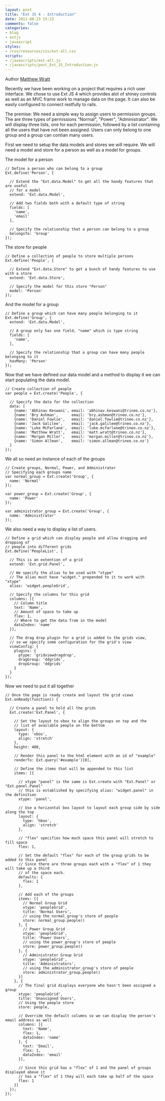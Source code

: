 ```yaml
---
layout: post
title: "Ext JS 4 - Introduction"
date: 2011-08-23 15:23
comments: false
categories: 
- blog
- extjs
- javascript
styles:
- /css/resources/css/ext-all.css
scripts: 
- /javascripts/ext-all.js
- /javascripts/post_Ext_JS_Introduction.js
---
```


Author [Matthew Wratt]

Recently we have been working on a project that requires a rich user interface.
We chose to use Ext JS 4 which provides alot of shiney controls as well as an MVC frame work to manage data on the page.
It can also be easily configured to connect restfully to rails.  

The premise: We need a simple way to assign users to permission groups.
The are three types of permissions "Normal", "Power", "Administrator".
We will display three lists, one for each permission, followed by a list containing all the users that have not been assigned.
Users can only belong to one group and a group can contian many users.

First we need to setup the data models and stores we will require.
We will need a model and store for a person as well as a model for groups.

The model for a person

    // Define a person who can belong to a group
    Ext.define('Person', {

      // Extend the "Ext.data.Model" to get all the handy features that are useful 
      // for a model
      extend: 'Ext.data.Model',

      // Add two fields both with a default type of string
      fields: [
        'name', 
        'email'
      ],

      // Specify the relationship that a person can belong to a group
      belongsTo: 'Group'
    });

The store for people

    // Define a collection of people to store multiple persons
    Ext.define('People', {

      // Extend "Ext.data.Store" to get a bunch of handy features to use with a store
      extend: 'Ext.data.Store',

      // Specify the model for this store "Person"
      model: 'Person'
    });

And the model for a group

    // Define a group which can have many people belonging to it
    Ext.define('Group', {
      extend: 'Ext.data.Model',

      // A group only has one field, "name" which is type string
      fields: [
        'name', 
      ],

      // Specify the relationship that a group can have many people belonging to it
      hasMany: 'Person'
    });

Now that we have defined our data model and a method to display it we can start populating the data model.

    // Create collection of people
    var people = Ext.create('People', {

      // Specify the data for the collection
      data: [
        {name: 'Abhinav Keswani', email: 'abhinav.keswani@trineo.co.nz'},
        {name: 'Bry Ashman',      email: 'bry.ashman@trineo.co.nz'},
        {name: 'Daniel Fowlie',   email: 'daniel.fowlie@trineo.co.nz'},
        {name: 'Jack Galilee',    email: 'jack.galilee@trineo.co.nz'},
        {name: 'Luke McFarlane',  email: 'luke.mcfarlane@trineo.co.nz'},
        {name: 'Matthew Wratt',   email: 'matt.wratt@trineo.co.nz'},
        {name: 'Morgan Miller',   email: 'morgan.miller@trineo.co.nz'},
        {name: 'Simon Allman',    email: 'simon.allman@trineo.co.nz'}
      ]
    });

We all so need an instance of each of the groups

    // Create groups, Normal, Power, and Administrator
    // Specifying each groups name
    var normal_group = Ext.create('Group', {
      name: 'Normal'
    });

    var power_group = Ext.create('Group', {
      name: 'Power'
    });

    var administrator_group = Ext.create('Group', {
      name: 'Administrator'
    });

We also need a way to display a list of users.

    // Define a grid which can display people and allow dragging and dropping of
    // people into different grids
    Ext.define('PeopleList', {

      // This is an extention of a grid
      extend: 'Ext.grid.Panel',

      // We specify the alias to be used with "xtype"
      // The alias must have "widget." prepended to it to work with "xtype"
      alias: 'widget.peopleGrid',

      // Specify the columns for this grid
      columns: [{
        // Column title
        text: 'Name', 
        // Amount of space to take up
        flex: 1, 
        // Where to get the data from in the model
        dataIndex: 'name'
      }],

      // The drag drop plugin for a grid is added to the grids view,
      // so we specify some configuration for the grid's view
      viewConfig: {
        plugins: {
          ptype: 'gridviewdragdrop',
          dragGroup: 'ddgrids',
          dropGroup: 'ddgrids'
        }
      }
    });

Now we need to put it all together

    // Once the page is ready create and layout the grid views
    Ext.onReady(function() {

      // Create a panel to hold all the grids
      Ext.create('Ext.Panel', {

        // Set the layout to vbox to align the groups on top and the 
        // list of available people on the bottom
        layout: {
          type: 'vbox',
          align: 'stretch'
        },
        height: 400,

        // Render this panel to the html element with an id of "example"
        renderTo: Ext.query('#example')[0],

        // Define the items that will be appended to this list
        items: [{
          
          // xtype "panel" is the same is Ext.create with "Ext.Panel" or "Ext.panel.Panel"
          // this is established by specifying alias: "widget.panel" in the definition
          xtype: 'panel',

          // Use a horizontal box layout to layout each group side by side along the top
          layout: {
            type: 'hbox',
            align: 'stretch'
          },

          // "flex" specifies how much space this panel will stretch to fill space
          flex: 1,

          // Set the default "flex" for each of the group grids to be added to this panel
          // Since there are three groups each with a "flex" of 1 they will take up a third
          // of the space each.
          defaults: {
            flex: 1
          },

          // Add each of the groups
          items: [{
            // Normal Group Grid
            xtype: 'peopleGrid',
            title: 'Normal Users',
            // using the normal_group's store of people
            store: normal_group.people()
          }, {
            // Power Group Grid
            xtype: 'peopleGrid',
            title: 'Power Users',
            // using the power_group's store of people
            store: power_group.people()
          }, {
            // Administrator Group Grid
            xtype: 'peopleGrid',
            title: 'Administrators',
            // using the administrator_group's store of people
            store: administrator_group.people()
          }]
        }, {
          // The final grid displays everyone who hasn't been assigned a group
          xtype: 'peopleGrid',
          title: 'Unassigned Users',
          // Using the people store
          store: people,

          // Override the default columns so we can display the person's email address as well
          columns: [{
            text: 'Name', 
            flex: 1, 
            dataIndex: 'name'
          }, {
            text: 'Email',
            flex: 1,
            dataIndex: 'email'
          }],

          // Since this grid has a "flex" of 1 and the panel of groups displayed above it
          // has a "flex" of 1 they will each take up half of the space
          flex: 1
        }]
      });
    });

<div id="example" style="margin-top: 20px;">
</div>

[Matthew Wratt]: http://trineo.co.nz/crew.html#mw
